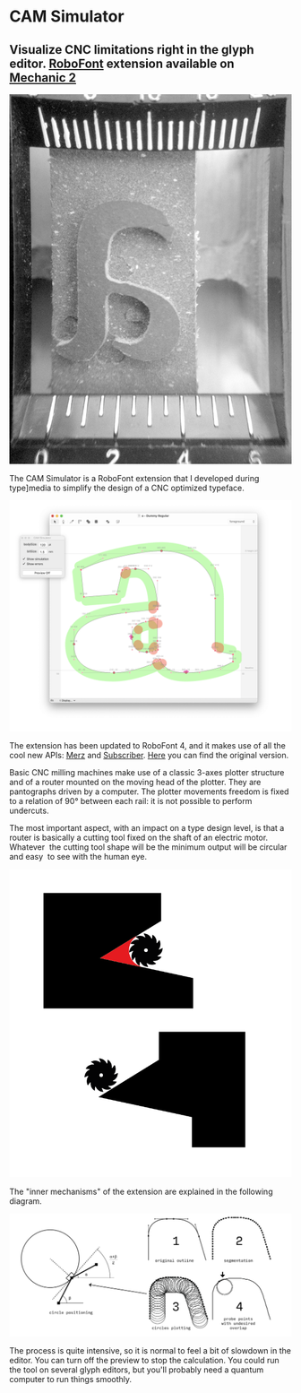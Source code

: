 # CAM Simulator

## Visualize CNC limitations right in the glyph editor. [RoboFont](https://robofont.com) extension available on [Mechanic 2](https://robofontmechanic.com)

![a](imgs/a.jpg)

The CAM Simulator is a RoboFont extension that I developed during type]media to simplify the design of a CNC optimized typeface.

![screenshots extension](imgs/screen.png)

The extension has been updated to RoboFont 4, and it makes use of all the cool new APIs: [Merz](https://typesupply.github.io/merz/) and [Subscriber](https://robofont.com/documentation/topics/subscriber/). [Here](https://bitbucket.org/rarista/cam-simulator/src/a4340f885bf670677f22ab79a267f42f020b6da9/CAM%20simulator.py) you can find the original version.

Basic CNC milling machines make use of  a classic 3-axes plotter structure and of a router mounted on the moving head of the plotter. They are pantographs driven by a computer. The plotter movements freedom is fixed to a relation of 90° between each rail: it is not possible to perform undercuts.

The most important aspect, with an impact on a type design level, is that a router is basically a cutting tool fixed on the shaft of an electric motor. Whatever  the cutting tool shape will be the minimum output will be circular and easy  to see with the human eye.

![bit shape](imgs/bit.png)

The "inner mechanisms" of the extension are explained in the following diagram.

![diagram](imgs/innerMechanisms.png)

The process is quite intensive, so it is normal to feel a bit of slowdown in the editor. You can turn off the preview to stop the calculation. You could run the tool on several glyph editors, but you'll probably need a quantum computer to run things smoothly.